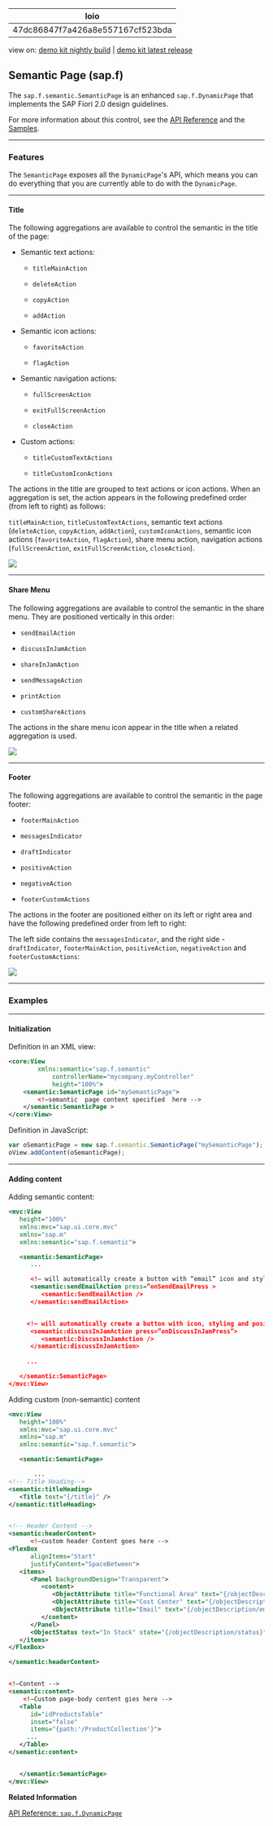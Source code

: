<!-- loio47dc86847f7a426a8e557167cf523bda -->

| loio |
| -----|
| 47dc86847f7a426a8e557167cf523bda |

<div id="loio">

view on: [demo kit nightly build](https://sdk.openui5.org/nightly/#/topic/47dc86847f7a426a8e557167cf523bda) | [demo kit latest release](https://sdk.openui5.org/topic/47dc86847f7a426a8e557167cf523bda)</div>

## Semantic Page \(sap.f\)

The `sap.f.semantic.SemanticPage` is an enhanced `sap.f.DynamicPage` that implements the SAP Fiori 2.0 design guidelines.

For more information about this control, see the [API Reference](https://sdk.openui5.org/api/sap.f.semantic.SemanticPage) and the [Samples](https://sdk.openui5.org/entity/sap.f.semantic.SemanticPage).

***

<a name="loio47dc86847f7a426a8e557167cf523bda__section_ddr_gnb_yz"/>

### Features

The `SemanticPage` exposes all the `DynamicPage`'s API, which means you can do everything that you are currently able to do with the `DynamicPage`.

***

#### Title

The following aggregations are available to control the semantic in the title of the page:

-   Semantic text actions:

    -   `titleMainAction`

    -   `deleteAction`

    -   `copyAction`

    -   `addAction`


-   Semantic icon actions:

    -   `favoriteAction`

    -   `flagAction`


-   Semantic navigation actions:

    -   `fullScreenAction`

    -   `exitFullScreenAction`

    -   `closeAction`


-   Custom actions:

    -   `titleCustomTextActions`

    -   `titleCustomIconActions` 



The actions in the title are grouped to text actions or icon actions. When an aggregation is set, the action appears in the following predefined order \(from left to right\) as follows:

`titleMainAction`, `titleCustomTextActions`, semantic text actions \(`deleteAction`, `copyAction`, `addAction`\), `customIconActions`, semantic icon actions \(`favoriteAction`, `flagAction`\), share menu action, navigation actions \(`fullScreenAction`, `exitFullScreenAction`, `closeAction`\).

 ![](images/loio5181747523164b82ab3eb6e8558348d5_HiRes.png) 

***

#### Share Menu

The following aggregations are available to control the semantic in the share menu. They are positioned vertically in this order:

-   `sendEmailAction`

-   `discussInJamAction`

-   `shareInJamAction`

-   `sendMessageAction`

-   `printAction`

-   `customShareActions`


The actions in the share menu icon appear in the title when a related aggregation is used.

 ![](images/loio1539a48c8fa74dc9a6870d23f787f808_HiRes.png) 

***

#### Footer

The following aggregations are available to control the semantic in the page footer:

-   `footerMainAction`

-   `messagesIndicator`

-   `draftIndicator`

-   `positiveAction`

-   `negativeAction`

-   `footerCustomActions`


The actions in the footer are positioned either on its left or right area and have the following predefined order from left to right:

The left side contains the `messagesIndicator`, and the right side - `draftIndicator`, `footerMainAction`, `positiveAction`, `negativeAction` and `footerCustomActions`:

 ![](images/loio5d56a484f4334f7da89a530ad3177aa1_HiRes.png) 

***

<a name="loio47dc86847f7a426a8e557167cf523bda__section_q4c_zld_zz"/>

### Examples

***

#### Initialization

Definition in an XML view:

```xml
<core:View
		xmlns:semantic="sap.f.semantic"
			controllerName="mycompany.myController"
			height="100%">
	<semantic:SemanticPage id="mySemanticPage">
		<!—semantic  page content specified  here -->
	</semantic:SemanticPage >
</core:View>
```

Definition in JavaScript:

```js
var oSemanticPage = new sap.f.semantic.SemanticPage("mySemanticPage");
oView.addContent(oSemanticPage);
```

***

#### Adding content

Adding semantic content:

```xml
<mvc:View
   height="100%"
   xmlns:mvc="sap.ui.core.mvc"
   xmlns="sap.m"
   xmlns:semantic="sap.f.semantic">

   <semantic:SemanticPage>
      ...

      <!— will automatically create a button with “email” icon and style and position it in accord with the underlying semantics -->
      <semantic:sendEmailAction press=”onSendEmailPress >
         <semantic:SendEmailAction />
      </semantic:sendEmailAction>


     <!— will automatically create a button with icon, styling and positioning in accord with the underlying semantics -->
      <semantic:discussInJamAction press=”onDiscussInJamPress”>
         <semantic:DiscussInJamAction />
      </semantic:discussInJamAction>
 
     ...

   </semantic:SemanticPage>
</mvc:View>
```

Adding custom \(non-semantic\) content

```xml
<mvc:View
   height="100%"
   xmlns:mvc="sap.ui.core.mvc"
   xmlns="sap.m"
   xmlns:semantic="sap.f.semantic">

   <semantic:SemanticPage>

       ...
<!-- Title Heading-->
<semantic:titleHeading>
   <Title text="{/title}" />
</semantic:titleHeading>


<!-- Header Content -->
<semantic:headerContent>
      <!—custom header Content goes here -->
<FlexBox
      alignItems="Start"
      justifyContent="SpaceBetween">
   <items>
      <Panel backgroundDesign="Transparent">
         <content>
            <ObjectAttribute title="Functional Area" text="{/objectDescription/category}"/>
            <ObjectAttribute title="Cost Center" text="{/objectDescription/center}"/>
            <ObjectAttribute title="Email" text="{/objectDescription/email}"/>
         </content>
      </Panel>
      <ObjectStatus text="In Stock" state="{/objectDescription/status}" />
   </items>
</FlexBox>

</semantic:headerContent>


<!—Content -->
<semantic:content>
    <!—Custom page-body content gies here -->
   <Table
      id="idProductsTable"
      inset="false"
      items="{path:'/ProductCollection'}">
     ...
   </Table>
</semantic:content>


   </semantic:SemanticPage>
</mvc:View>
```

**Related Information**  


[API Reference: `sap.f.DynamicPage`](https://sdk.openui5.org/api/sap.f.DynamicPage)

